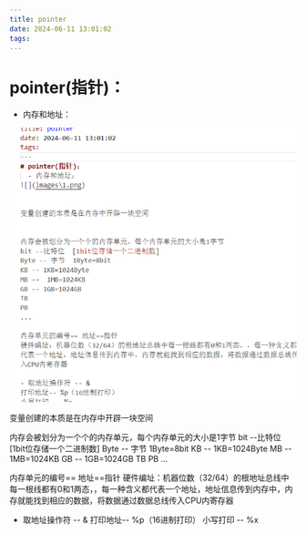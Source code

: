```yaml
---
title: pointer
date: 2024-06-11 13:01:02
tags:
---
```

# pointer(指针)：
  - 内存和地址：

![](image.png)

变量创建的本质是在内存中开辟一块空间


内存会被划分为一个个的内存单元，每个内存单元的大小是1字节
bit --比特位  [1bit位存储一个二进制数]
Byte -- 字节  1Byte=8bit
KB -- 1KB=1024Byte
MB --  1MB=1024KB
GB -- 1GB=1024GB
TB
PB
...

内存单元的编号== 地址==指针
硬件编址：机器位数（32/64）的根地址总线中每一根线都有0和1两态，，每一种含义都代表一个地址，地址信息传到内存中，内存就能找到相应的数据，将数据通过数据总线传入CPU内寄存器

- 取地址操作符 -- &
打印地址-- %p（16进制打印）
小写打印 -- %x
 

  


[def]: 1.png